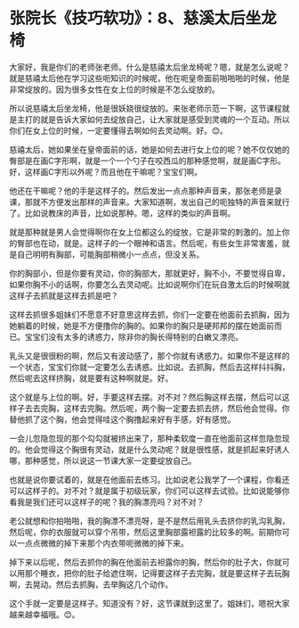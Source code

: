# 张院长《技巧软功》：8、慈溪太后坐龙椅

大家好，我是你们的老师张老师。什么是慈禧太后坐龙椅呢？嗯，就是怎么说呢？就是慈禧太后他在学习这些呃知识的时候呢，他在呃皇帝面前啪啪啪的时候，他是非常绽放的。因为很多女性在女上位的时候是不怎么绽放的。

所以说慈禧太后坐龙椅，他是很妖娆很绽放的。来张老师示范一下啊，这节课程就是主打的就是告诉大家如何去绽放自己，让大家就是感受到灵魂的一个互动。所以你们在女上位的时候，一定要懂得去啊如何去灵动啊。好。😊。

慈禧太后，她如果坐在皇帝面前的话，她是如何去进行女上位的呢？她不仅仅她的臀部是在画C字形啊，就是一个一个勺子在咬西瓜的那种感觉啊，就是画C字形。好，这样画C字形以外呢？而且他在干嘛呢？宝宝们啊。

他还在干嘛呢？他的手是这样子的。然后发出一点点那种声音来，那张老师是录课，那就不方便发出那样的声音来。大家知道啊，发出自己的呃独特的声音来就行了。比如说教床的声音，比如说那种。嗯，这样的类似的声音啊。

就是那种就是男人会觉得啊你在女上位都这么的绽放，它是非常的刺激的。加上你的臀部也在动，就是。这样子的一个眼神和语言。然后呢，有些女生非常害羞，就是自己明明有胸部，可能胸部稍微小一点点，但没关系。

你的胸部小，但是你要有灵动，你的胸部大，那就更好，胸不小，不要觉得自卑，如果你胸不小的话啊，你要怎么去灵动呢。比如说啊你们在玩自激太后的时候啊就这样子去抓就是这样去抓是吧？

这样去抓很多姐妹们不愿意不好意思这样去抓，你们一定要在他面前去抓胸，因为她躺着的时候，她是不方便撸你的胸的。如果你的胸只是硬邦邦的摆在她面前而已。宝宝们没有太多的诱惑力，除非你的胸长得特别的白嫩又漂亮。

乳头又是很很粉的啊，然后又有波动感了，那个你就有诱惑力。如果你不是这样的一个状态，宝宝们你就一定要怎么去诱惑。比如说。去抓胸，然后去这样抖抖胸，然后呢去这样挤胸，就是要有这种啊就是。好。

这个就是与上位的啊。好，手要这样去摆。对不对？然后胸这样去摆，然后可以这样子去去完胸，这样去完胸。然后呢，两个胸一定要去抓去挤，然后他会觉得。你替他抓了这个胸，他会觉得哇这个胸撸起来好有手感，好有感觉。

一会儿忽隐忽现的那个勾勾就被挤出来了，那种柔软度一直在他面前这样忽隐忽现的。他会觉得这个胸很有灵动，就是什么灵动呢？就是很性感，就是抓起来好诱人哪，那种感觉，所以说这一节课大家一定要绽放自己。

也就是说你要试着的，就是在他面前去练习。比如说老公我学了一个课程，你看还可以这样子的。对不对？就是属于初级玩家，你们可以这样去试验。比如说能够你看我是我们还可以这样子的呢？我的胸漂亮吗？对不对？

老公就想和你拍啪啪，我的胸漂不漂亮呀，是不是然后用乳头去挤你的乳沟乳胸，然后呢，你的衣服就可以穿个吊带，然后这里胸部露袒露的比较多的啊。前期你可以一点点微微的掉下来那个内衣带呃微微的掉下来。

掉下来以后呢，然后去抓你的胸在他面前去袒露你的胸，然后你的肚子大，你就可以用那个睡衣，把你的肚子给遮住啊，记得要这样子去完胸，就是要这样子去玩胸啊，去晃动。然后去抓胸，去举胸这几个动作。

这个手就一定要是这样子。知道没有？好，这节课就到这里了。姐妹们，嗯祝大家越来越幸福哦。😊。